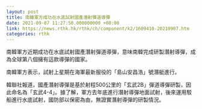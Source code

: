 ```yaml
---
layout: post
title: 南韓軍方成功在水底試射國產潛射彈道導彈
date: 2021-09-07 11:27:50.000000000 +08:00
link: https://news.rthk.hk/rthk/ch/component/k2/1609410-20210907.htm
categories: rthk
---
```


南韓軍方近期成功在水底試射國產潛射彈道導彈，意味南韓完成研製潛射導彈，成為全球第八個擁有這款導彈的國家。

南韓軍方表示，試射上星期在海軍最新服役的「島山安昌浩」號潛艇進行。

韓聯社報道，國產潛射導彈是基於射程500公里的「玄武2B」彈道導彈研製，因此命名為「玄武4-4」。據了解，軍方去年底進行潛射導彈地面試射，後來運用駁船進行水底試射，國防部以保密為由，無證實潛射導彈的研製情況。
